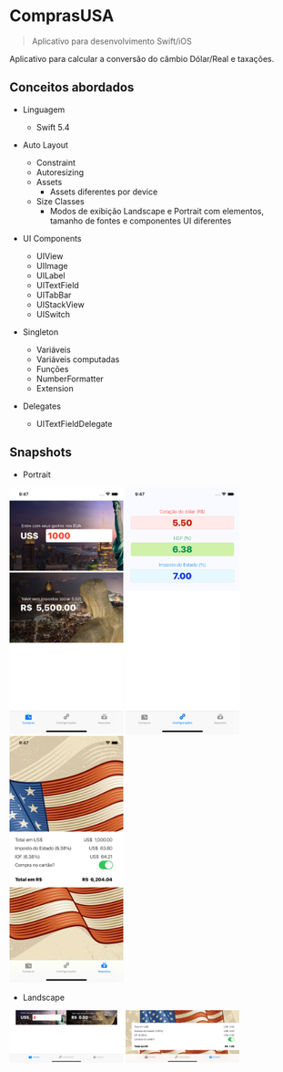 # ComprasUSA
> Aplicativo para desenvolvimento Swift/iOS

Aplicativo para calcular a conversão do câmbio Dólar/Real e taxações.


## Conceitos abordados

* Linguagem
    * Swift 5.4

* Auto Layout
    * Constraint
    * Autoresizing 
    * Assets
        * Assets diferentes por device
    * Size Classes
        * Modos de exibição Landscape e Portrait com elementos, tamanho de fontes e componentes UI diferentes

* UI Components
    * UIView
    * UIImage
    * UILabel
    * UITextField
    * UITabBar
    * UIStackView
    * UISwitch

* Singleton
    * Variáveis
    * Variáveis computadas
    * Funções
    * NumberFormatter
    * Extension

* Delegates
    * UITextFieldDelegate


## Snapshots

* Portrait

<img src="1.png" width="200">
<img src="3.png" width="200">
<img src="2.png" width="200">

* Landscape

<img src="4.png" width="200">
<img src="5.png" width="200">
